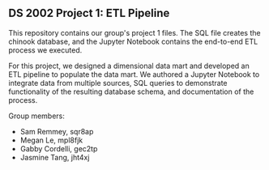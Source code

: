 ## DS 2002 Project 1: ETL Pipeline

This repository contains our group's project 1 files. The SQL file creates the chinook database, and the Jupyter Notebook contains the end-to-end ETL process we executed. 

For this project, we designed a dimensional data mart and developed an ETL pipeline to populate the data mart. We authored a Jupyter Notebook to integrate data from multiple sources, SQL queries to demonstrate functionality of the resulting database schema, and documentation of the process. 


Group members:
- Sam Remmey, sqr8ap
- Megan Le, mpl8fjk
- Gabby Cordelli, gec2tp
- Jasmine Tang, jht4xj
